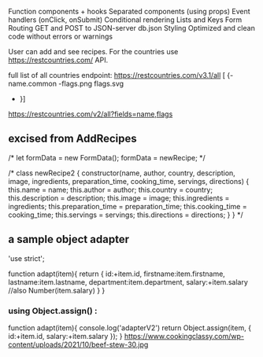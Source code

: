 

Function components + hooks
Separated components (using props)
Event handlers (onClick, onSubmit)
Conditional rendering
Lists and Keys
Form
Routing
GET and POST to JSON-server db.json
Styling
Optimized and clean code without errors or warnings 

User can add and see recipes. For the countries use https://restcountries.com/ API.

full list of all countries endpoint: https://restcountries.com/v3.1/all
[ {-name.common
-flags.png
flags.svg
 - }]

 https://restcountries.com/v2/all?fields=name,flags



 ## excised from AddRecipes

   /* let formData = new FormData();
    formData = newRecipe; */

   /* class newRecipe2 {
    constructor(name, author, country, description, image, ingredients, preparation_time, cooking_time, servings, directions) {
      this.name = name;
      this.author = author;
      this.country = country;
      this.description = description;
      this.image = image;
      this.ingredients = ingredients;
      this.preparation_time = preparation_time;
      this.cooking_time = cooking_time;
      this.servings = servings;
      this.directions = directions;
    }
  } */


 ##  a sample object adapter

  'use strict';

function adapt(item){
    return {
        id:+item.id,
        firstname:item.firstname,
        lastname:item.lastname,
        department:item.department,
        salary:+item.salary //also Number(item.salary)
    }
}

### using Object.assign() :

function adapt(item){
    console.log('adapterV2')
    return Object.assign(item, {
        id:+item.id,
        salary:+item.salary
    });
}
https://www.cookingclassy.com/wp-content/uploads/2021/10/beef-stew-30.jpg
